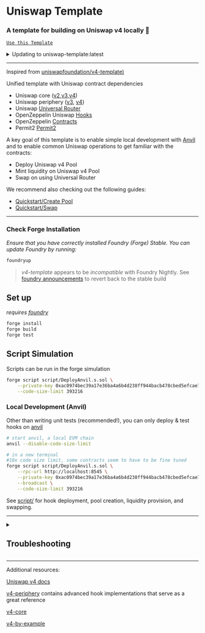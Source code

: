# Uniswap Template

### **A template for building on Uniswap v4 locally 🦄**

[`Use this Template`](https://github.com/owlprotocol/uniswap-template/generate)

<details>
<summary>Updating to uniswap-template:latest</summary>

This template is actively maintained -- you can update the v4 dependencies, scripts, and helpers:

```bash
git remote add template https://github.com/leovigna/uniswap-template
git fetch template
git merge template/main <BRANCH> --allow-unrelated-histories
```

</details>

---

Inspired from [uniswapfoundation/v4-template)](https://github.com/uniswapfoundation/v4-template)

Unified template with Uniswap contract dependencies

- Uniswap core ([v2](https://github.com/Uniswap/v2-core),[v3](https://github.com/Uniswap/v3-core),[v4](https://github.com/Uniswap/v4-core))
- Uniswap periphery ([v3](https://github.com/Uniswap/v3-periphery), [v4](https://github.com/Uniswap/v4-periphery))
- Uniswap [Universal Router](https://github.com/Uniswap/universal-router)
- OpenZeppelin Uniswap [Hooks](https://github.com/OpenZeppelin/uniswap-hooks)
- OpenZeppelin [Contracts](https://github.com/OpenZeppelin/openzeppelin-contracts)
- Permit2 [Permit2](https://github.com/Uniswap/permit2)

A key goal of this template is to enable simple local development with [Anvil](https://book.getfoundry.sh/reference/anvil/) and to enable common Uniswap operations to get familiar with the contracts:

- Deploy Uniswap v4 Pool
- Mint liquidity on Uniswap v4 Pool
- Swap on using Universal Router

We recommend also checking out the following guides:

- [Quickstart/Create Pool](https://docs.uniswap.org/contracts/v4/quickstart/create-pool)
- [Quickstart/Swap](https://docs.uniswap.org/contracts/v4/quickstart/swap)

---

### Check Forge Installation

*Ensure that you have correctly installed Foundry (Forge) Stable. You can update Foundry by running:*

```bash
foundryup
```

> *v4-template* appears to be *incompatible* with Foundry Nightly. See [foundry announcements](https://book.getfoundry.sh/announcements) to revert back to the stable build

## Set up

*requires [foundry](https://book.getfoundry.sh)*

```bash
forge install
forge build
forge test
```

## Script Simulation

Scripts can be run in the forge simulation

```bash
forge script script/DeployAnvil.s.sol \
    --private-key 0xac0974bec39a17e36ba4a6b4d238ff944bacb478cbed5efcae784d7bf4f2ff80 \
    --code-size-limit 393216
```

### Local Development (Anvil)

Other than writing unit tests (recommended!), you can only deploy & test hooks on [anvil](https://book.getfoundry.sh/anvil/)

```bash
# start anvil, a local EVM chain
anvil --disable-code-size-limit

# in a new terminal
#10x code size limit, some contracts seem to have to be fine tuned
forge script script/DeployAnvil.s.sol \
    --rpc-url http://localhost:8545 \
    --private-key 0xac0974bec39a17e36ba4a6b4d238ff944bacb478cbed5efcae784d7bf4f2ff80 \
    --broadcast \
    --code-size-limit 393216
```

See [script/](script/) for hook deployment, pool creation, liquidity provision, and swapping.

---

<details>
<summary><h2>Troubleshooting</h2></summary>

### *Permission Denied*

When installing dependencies with `forge install`, Github may throw a `Permission Denied` error

Typically caused by missing Github SSH keys, and can be resolved by following the steps [here](https://docs.github.com/en/github/authenticating-to-github/connecting-to-github-with-ssh)

Or [adding the keys to your ssh-agent](https://docs.github.com/en/authentication/connecting-to-github-with-ssh/generating-a-new-ssh-key-and-adding-it-to-the-ssh-agent#adding-your-ssh-key-to-the-ssh-agent), if you have already uploaded SSH keys

### Hook deployment failures

Hook deployment failures are caused by incorrect flags or incorrect salt mining

1. Verify the flags are in agreement:
    - `getHookCalls()` returns the correct flags
    - `flags` provided to `HookMiner.find(...)`
2. Verify salt mining is correct:
    - In **forge test**: the *deployer* for: `new Hook{salt: salt}(...)` and `HookMiner.find(deployer, ...)` are the same. This will be `address(this)`. If using `vm.prank`, the deployer will be the pranking address
    - In **forge script**: the deployer must be the CREATE2 Proxy: `0x4e59b44847b379578588920cA78FbF26c0B4956C`
        - If anvil does not have the CREATE2 deployer, your foundry may be out of date. You can update it with `foundryup`

</details>

---

Additional resources:

[Uniswap v4 docs](https://docs.uniswap.org/contracts/v4/overview)

[v4-periphery](https://github.com/uniswap/v4-periphery) contains advanced hook implementations that serve as a great reference

[v4-core](https://github.com/uniswap/v4-core)

[v4-by-example](https://v4-by-example.org)
